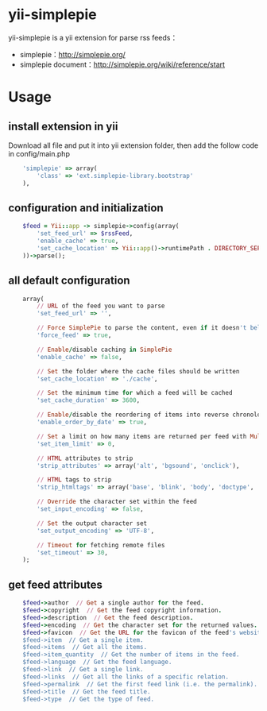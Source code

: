 yii-simplepie
==================

yii-simplepie is a yii extension for parse rss feeds：
- simplepie：http://simplepie.org/
- simplepie document：http://simplepie.org/wiki/reference/start


Usage
==================
## install extension in yii
Download all file and put it into yii extension folder, then add the follow code in config/main.php
```ruby
	'simplepie' => array(
		'class' => 'ext.simplepie-library.bootstrap'
	),
```

## configuration and initialization
```ruby
	$feed = Yii::app -> simplepie->config(array(
		'set_feed_url' => $rssFeed,
		'enable_cache' => true,
		'set_cache_location' => Yii::app()->runtimePath . DIRECTORY_SEPARATOR . 'cache'
	))->parse();
```

## all default configuration 
```ruby
	array(
		// URL of the feed you want to parse
		'set_feed_url' => '',

		// Force SimplePie to parse the content, even if it doesn't believe it's a feed
		'force_feed' => true,

		// Enable/disable caching in SimplePie
		'enable_cache' => false,

		// Set the folder where the cache files should be written
		'set_cache_location' => './cache',

		// Set the minimum time for which a feed will be cached
		'set_cache_duration' => 3600,

		// Enable/disable the reordering of items into reverse chronological order
		'enable_order_by_date' => true,

		// Set a limit on how many items are returned per feed with Multifeeds
		'set_item_limit' => 0,

		// HTML attributes to strip
		'strip_attributes' => array('alt', 'bgsound', 'onclick'),

		// HTML tags to strip
		'strip_htmltags' => array('base', 'blink', 'body', 'doctype', 'embed', 'font', 'form', 'frame', 'frameset', 'html', 'iframe', 'input', 'marquee', 'meta', 'noscript', 'object', 'param', 'script', 'style'),

		// Override the character set within the feed
		'set_input_encoding' => false,

		// Set the output character set
		'set_output_encoding' => 'UTF-8',

		// Timeout for fetching remote files
		'set_timeout' => 30,
	);
```

## get feed attributes
```ruby
	$feed->author  // Get a single author for the feed. 
	$feed->copyright  // Get the feed copyright information.
	$feed->description  // Get the feed description.
	$feed->encoding  // Get the character set for the returned values.
	$feed->favicon  // Get the URL for the favicon of the feed's website.
	$feed->item  // Get a single item. 
	$feed->items  // Get all the items.
	$feed->item_quantity  // Get the number of items in the feed.
	$feed->language  // Get the feed language.
	$feed->link  // Get a single link.
	$feed->links  // Get all the links of a specific relation.
	$feed->permalink  // Get the first feed link (i.e. the permalink).
	$feed->title  // Get the feed title.
	$feed->type  // Get the type of feed.
```